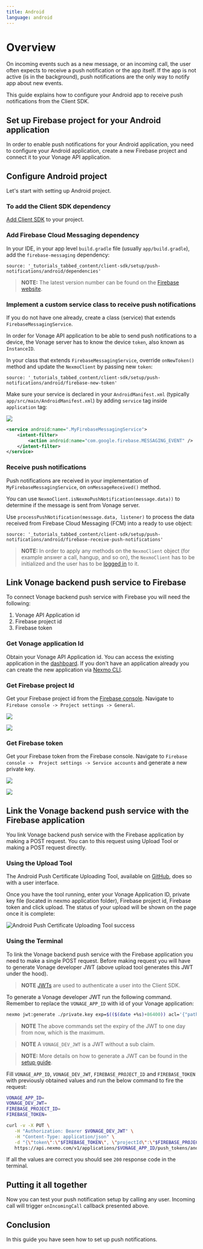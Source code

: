 ```yaml
---
title: Android
language: android
---
```


# Overview

On incoming events such as a new message, or an incoming call, the user often expects to receive a push notification or the app itself. If the app is not active (is in the background), push notifications are the only way to notify app about new events.

This guide explains how to configure your Android app to receive push notifications from the Client SDK.

## Set up Firebase project for your Android application

In order to enable push notifications for your Android application, you need to configure your Android application, create a new Firebase project and connect it to your Vonage API application.

## Configure Android project 

Let's start with setting up Android project.

### To add the Client SDK dependency

[Add Client SDK](/client-sdk/setup/add-sdk-to-your-app/android) to your project.

### Add Firebase Cloud Messaging dependency

In your IDE, in your app level `build.gradle` file (usually `app/build.gradle`), add the `firebase-messaging` dependency:

```tabbed_content
source: '_tutorials_tabbed_content/client-sdk/setup/push-notifications/android/dependencies'
```

> **NOTE:** The latest version number can be found on the [Firebase website](https://firebase.google.com/docs/cloud-messaging/android/client#add_firebase_sdks_to_your_app).

### Implement a custom service class to receive push notifications

If you do not have one already, create a class (service) that extends `FirebaseMessagingService`. 

In order for Vonage API application to be able to send push notifications to a device, the Vonage server has to know the device `token`, also known as `InstanceID`.

In your class that extends `FirebaseMessagingService`,  override `onNewToken()` method and update the `NexmoClient` by passing new `token`:

```tabbed_content
source: '_tutorials_tabbed_content/client-sdk/setup/push-notifications/android/firebase-new-token'
```

Make sure your service is declared in your `AndroidManifest.xml` (typically `app/src/main/AndroidManifest.xml`) by adding `service` tag inside `application` tag:

![](/screenshots/tutorials/client-sdk/android-shared/android-manifest-file.png)

```xml
<service android:name=".MyFirebaseMessagingService">
    <intent-filter>
        <action android:name="com.google.firebase.MESSAGING_EVENT" />
    </intent-filter>
</service>
```

### Receive push notifications

Push notifications are received in your implementation of `MyFirebaseMessagingService`, on `onMessageReceived()` method.

You can use `NexmoClient.isNexmoPushNotification(message.data))` to determine if the message is sent from Vonage server.

Use `processPushNotification(message.data, listener)` to process the data received from Firebase Cloud Messaging (FCM) into a ready to use object:

```tabbed_content
source: '_tutorials_tabbed_content/client-sdk/setup/push-notifications/android/firebase-receive-push-notifications'
```

> **NOTE:** In order to apply any methods on the `NexmoClient` object (for example answer a call, hangup, and so on), the `NexmoClient` has to be initialized and the user has to be [logged in](/client-sdk/getting-started/add-sdk-to-your-app/android) to it.

## Link Vonage backend push service to Firebase

To connect Vonage backend push service with Firebase you will need the following:

1. Vonage API Application id
3. Firebase project id
4. Firebase token

### Get Vonage application Id

Obtain your Vonage API Application id. You can access the existing application in the [dashboard](https://dashboard.nexmo.com/voice/your-applications). If you don't have an application already you can create the new application via [Nexmo CLI](/client-sdk/setup/create-your-application).

### Get Firebase project Id

Get your Firebase project id from the [Firebase console](https://console.firebase.google.com/). Navigate to `Firebase console -> Project settings -> General`.

![](/screenshots/setup/client-sdk/set-up-push-notifications/firebase-project-settings.png)

![](/screenshots/setup/client-sdk/set-up-push-notifications/firebase-project-id.png)

### Get Firebase token

Get your Firebase token from the Firebase console. Navigate to `Firebase console ->  Project settings -> Service accounts` and generate a new private key. 

![](/screenshots/setup/client-sdk/set-up-push-notifications/firebase-project-settings.png)

![](/screenshots/setup/client-sdk/set-up-push-notifications/firebase-token.png)

## Link the Vonage backend push service with the Firebase application

You link Vonage backend push service with the Firebase application by making a POST request. You can to this request using Upload Tool or making a POST request directly.
### Using the Upload Tool

The Android Push Certificate Uploading Tool, available on [GitHub](https://github.com/nexmo-community/android-push-uploader), does so with a user interface.

Once you have the tool running, enter your Vonage Application ID, private key file (located in nexmo application folder), Firebase project id, Firebase token and click upload. The status of your upload will be shown on the page once it is complete:

![Android Push Certificate Uploading Tool success](/images/client-sdk/push-notifications/android-push-uploader-success.png)
### Using the Terminal

To link the Vonage backend push service with the Firebase application you need to make a single POST request. Before making request you will have to generate Vonage developer JWT (above upload tool generates this JWT under the hood).

> **NOTE** [JWTs](https://jwt.io) are used to authenticate a user into the Client SDK.

To generate a Vonage developer JWT run the following command. Remember to replace the `VONAGE_APP_ID` with id of your Vonage application:

```bash
nexmo jwt:generate ./private.key exp=$(($(date +%s)+86400)) acl='{"paths":{"/*/users/**":{},"/*/conversations/**":{},"/*/sessions/**":{},"/*/devices/**":{},"/*/image/**":{},"/*/media/**":{},"/*/applications/**":{},"/*/push/**":{},"/*/knocking/**":{},"/*/legs/**":{}}}' application_id=VONAGE_APP_ID
```

> **NOTE** The above commands set the expiry of the JWT to one day from now, which is the maximum.

> **NOTE** A `VONAGE_DEV_JWT` is a JWT without a sub claim. 

> **NOTE:** More details on how to generate a JWT can be found in the [setup guide](/tutorials/client-sdk-generate-test-credentials#generate-a-user-jwt).

Fill `VONAGE_APP_ID`, `VONAGE_DEV_JWT`, `FIREBASE_PROJECT_ID` and `FIREBASE_TOKEN` with previously obtained values and run the below command to fire the request:

```sh
VONAGE_APP_ID=
VONAGE_DEV_JWT=
FIREBASE_PROJECT_ID=
FIREBASE_TOKEN=

curl -v -X PUT \
   -H "Authorization: Bearer $VONAGE_DEV_JWT" \
   -H "Content-Type: application/json" \
   -d "{\"token\":\"$FIREBASE_TOKEN\", \"projectId\":\"$FIREBASE_PROJECT_ID\"}" \
   https://api.nexmo.com/v1/applications/$VONAGE_APP_ID/push_tokens/android  
```

If all the values are correct you should see `200` response code in the terminal.

## Putting it all together

Now you can test your push notification setup by calling any user. Incoming call will trigger `onIncomingCall` callback presented above.

## Conclusion

In this guide you have seen how to set up push notifications.

